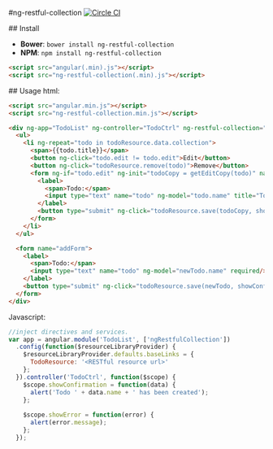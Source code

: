 #ng-restful-collection [![Circle CI](https://img.shields.io/circleci/project/onumossn/ng-restful-collection/master.svg)](https://circleci.com/gh/onumossn/ng-restful-collection)

##<a name="install"></a> Install
* <a name="bower"></a>**Bower**: `bower install ng-restful-collection`
* <a name="npm"></a>**NPM**: `npm install ng-restful-collection`
```html
<script src="angular(.min).js"></script>
<script src="ng-restful-collection(.min).js"></script>
```


##<a name="usage"></a> Usage
html:
```html
<script src="angular.min.js"></script>
<script src="ng-restful-collection.min.js"></script>

<div ng-app="TodoList" ng-controller="TodoCtrl" ng-restful-collection="[{type: 'TodoResource'}]">
  <ul>
    <li ng-repeat="todo in todoResource.data.collection">
      <span>{{todo.title}}</span>
      <button ng-click="todo.edit != todo.edit">Edit</button>
      <button ng-click="todoResource.remove(todo)">Remove</button>
      <form ng-if="todo.edit" ng-init="todoCopy = getEditCopy(todo)" name="editForm">
        <label>
          <span>Todo:</span>
          <input type="text" name="todo" ng-model="todo.name" title="Todo" required/> 
        </label>
        <button type="submit" ng-click="todoResource.save(todoCopy, showConfirmation, showError)">Save</button>
      </form>
    </li>
  </ul>

  <form name="addForm">
    <label>
      <span>Todo:</span>
      <input type="text" name="todo" ng-model="newTodo.name" required/>
    </label>
    <button type="submit" ng-click="todoResource.save(newTodo, showConfirmation, showError)">Save</button>
  </form>
</div>
```
Javascript:
```js
//inject directives and services.
var app = angular.module('TodoList', ['ngRestfulCollection'])
  .config(function($resourceLibraryProvider) {
    $resourceLibraryProvider.defaults.baseLinks = {
      TodoResource: '<RESTful resource url>'
    };
  }).controller('TodoCtrl', function($scope) {
    $scope.showConfirmation = function(data) {
      alert('Todo ' + data.name + ' has been created');
    };
    
    $scope.showError = function(error) {
      alert(error.message);
    };
  });
```
